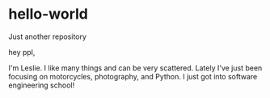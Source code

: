# hello-world
Just another repository

hey ppl,

I'm Leslie. I like many things and can be very scattered. Lately I've just been focusing on motorcycles, photography, and Python. I just got into software engineering school!
